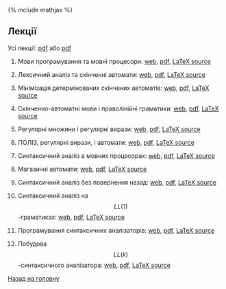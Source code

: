 {% include mathjax %}

## Лекції

Усі лекції: [pdf](tex/00+title.pdf) або [pdf](tex/00.pdf)

1. Мови програмування та мовні процесори: [web](md/01.md), [pdf](tex/01.pdf), [LaTeX source](tex/01.tex)

2. Лексичний аналіз та скінченні автомати: [web](md/02.md), [pdf](tex/02.pdf), [LaTeX source](tex/02.tex)

3. Мінімізація детермінованих скінчених автоматів: [web](md/03.md), [pdf](tex/03.pdf), [LaTeX source](tex/03.tex)

4. Скінченно-автоматні мови і праволінійні граматики: [web](md/04.md), [pdf](tex/04.pdf), [LaTeX source](tex/04.tex)

5. Регулярні множини і регулярні вирази: [web](md/05.md), [pdf](tex/05.pdf), [LaTeX source](tex/05.tex)

6. ПОЛІЗ, регулярні вирази, і автомати: [web](md/06.md), [pdf](tex/06.pdf), [LaTeX source](tex/06.tex)

7. Синтаксичний аналіз в мовних процесорах: [web](md/07.md), [pdf](tex/07.pdf), [LaTeX source](tex/07.tex)

8. Магазинні автомати: [web](md/08.md), [pdf](tex/08.pdf), [LaTeX source](tex/08.tex)

9. Синтаксичний аналіз без повернення назад: [web](md/09.md), [pdf](tex/09.pdf), [LaTeX source](tex/09.tex)

10. Синтаксичний аналіз на $$LL(1)$$-граматиках: [web](md/10.md), [pdf](tex/10.pdf), [LaTeX source](tex/10.tex)

11. Програмування синтаксичних аналізаторів: [web](md/11.md), [pdf](tex/11.pdf), [LaTeX source](tex/11.tex)

12. Побудова $$LL(k)$$-синтаксичного аналізатора: [web](md/12.md), [pdf](tex/12.pdf), [LaTeX source](tex/12.tex)

[Назад на головну](../README.md)